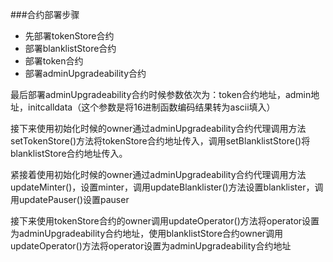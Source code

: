 ###合约部署步骤
* 先部署tokenStore合约
* 部署blanklistStore合约
* 部署token合约
* 部署adminUpgradeability合约
<p>
<p>最后部署adminUpgradeability合约时候参数依次为：token合约地址，admin地址，initcalldata（这个参数是将16进制函数编码结果转为ascii填入）
<p>接下来使用初始化时候的owner通过adminUpgradeability合约代理调用方法setTokenStore()方法将tokenStore合约地址传入，调用setBlanklistStore()将blanklistStore合约地址传入。
<p>紧接着使用初始化时候的owner通过adminUpgradeability合约代理调用方法updateMinter()，设置minter，调用updateBlanklister()方法设置blanklister，调用updatePauser()设置pauser
<p>接下来使用tokenStore合约的owner调用updateOperator()方法将operator设置为adminUpgradeability合约地址，使用blanklistStore合约owner调用updateOperator()方法将operator设置为adminUpgradeability合约地址
